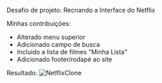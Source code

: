 Desafio de projeto:
Recriando a Interface do Netflix

Minhas contribuições:
- Alterado menu superior
- Adicionado campo de busca
- Incluido a lista de filmes "Minha Lista"
- Adicionado footer/rodapé ao site

Resultado:
![NetflixClone](https://user-images.githubusercontent.com/5865831/165441388-dff6383d-ce7b-40c7-87da-ef0dae4f1b2c.png)
